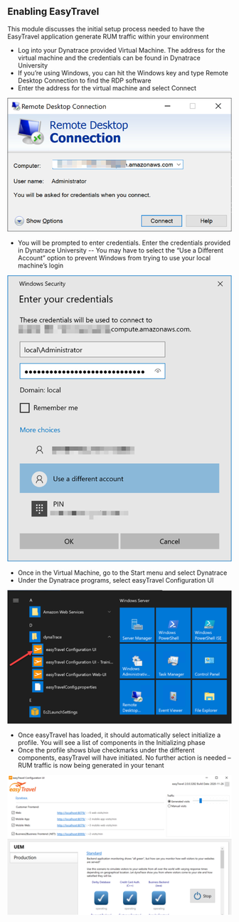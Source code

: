## Enabling EasyTravel

This module discusses the initial setup process needed to have the EasyTravel application generate RUM traffic within your environment

- Log into your Dynatrace provided Virtual Machine. The address for the virtual machine and the credentials can be found in Dynatrace University
- If you’re using Windows, you can hit the Windows key and type Remote Desktop Connection to find the RDP software
- Enter the address for the virtual machine and select Connect

![rdp](../../assets/images/rdp.png)

- You will be prompted to enter credentials. Enter the credentials provided in Dynatrace University
-- You may have to select the “Use a Different Account” option to prevent Windows from trying to use your local machine’s login

![rdp_creds](../../assets/images/rdp_creds.png)

- Once in the Virtual Machine, go to the Start menu and select Dynatrace
- Under the Dynatrace programs, select easyTravel Configuration UI

![rdp_start_menu](../../assets/images/rdp_start_menu.png)

- Once easyTravel has loaded, it should automatically select initialize a profile. You will see a list of components in the Initializing phase
- Once the profile shows blue checkmarks under the different components, easyTravel will have initiated. No further action is needed – RUM traffic is now being generated in your tenant

![rdp_start_menu](../../assets/images/easytravel_running.png)
